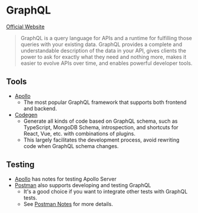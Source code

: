 # GraphQL

[Official Website](https://graphql.org/)

> GraphQL is a query language for APIs and a runtime for fulfilling those queries with your existing data. GraphQL provides a complete and understandable description of the data in your API, gives clients the power to ask for exactly what they need and nothing more, makes it easier to evolve APIs over time, and enables powerful developer tools.

## Tools

- [Apollo](./Apollo.md)
  - The most popular GraphQL framework that supports both frontend and backend.
- [Codegen](./Codegen.md)
  - Generate all kinds of code based on GraphQL schema, such as TypeScript, MongoDB Schema, introspection, and shortcuts for React, Vue, etc. with combinations of plugins.
  - This largely facilitates the development process, avoid rewriting code when GraphQL schema changes.

## Testing

- [Apollo](./Apollo.md) has notes for testing Apollo Server
- [Postman](../../../LearnTools/developer/full-stack/Postman.md) also supports developing and testing GraphQL
  - It's a good choice if you want to integrate other tests with GraphQL tests.
  - See [Postman Notes](../../../LearnTools/developer/full-stack/Postman.md) for more details.


